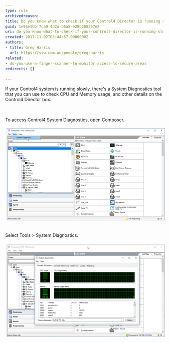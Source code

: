```yaml
---
type: rule
archivedreason: 
title: Do you know what to check if your Control4 Director is running slowly?
guid: 1e94e1bb-7ca9-4d2a-b5a8-e28b268357e8
uri: do-you-know-what-to-check-if-your-control4-director-is-running-slowly
created: 2017-11-02T03:44:57.0000000Z
authors:
- title: Greg Harris
  url: https://ssw.com.au/people/greg-harris
related:
- do-you-use-a-finger-scanner-to-monitor-access-to-secure-areas
redirects: []

---
```



If your Control4 system is running slowly, there's a System Diagnostics tool that you can use to check CPU and Memory usage, and other details on the Control4 Director box.<br>
<br><excerpt class='endintro'></excerpt><br>
<p>To access Control4 System Diagnostics, open Composer. ​</p><p><img alt="Composer-Tools-System-Dianostics.png" src="Composer-Tools-System-Dianostics.png" style="margin:5px;width:808px;" /><br> </p><div>Select Tools &gt; System Diagnostics. </div><div> </div><div><img alt="Composer-System-Dianostics.png" src="Composer-System-Dianostics.png" style="margin:5px;width:808px;" /><br> ​<br><br></div>


